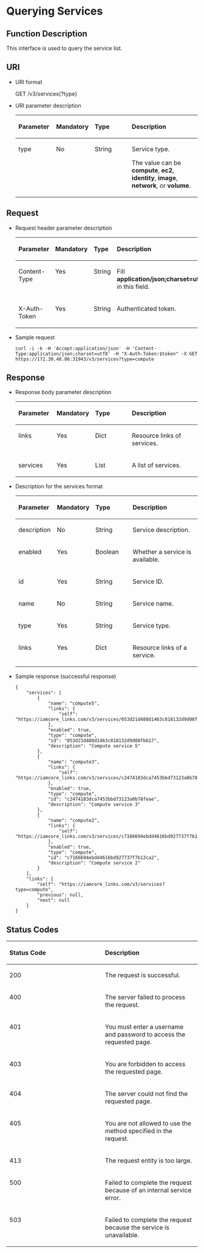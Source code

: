 # Querying Services<a name="en-us_topic_0057845587"></a>

## Function Description<a name="s1fea94fc86654d20a4264b290de6701b"></a>

This interface is used to query the service list.

## URI<a name="sd0c6621b74af445d8e95f2e8c5061c96"></a>

-   URI format

    GET /v3/services\{?type\}


-   URI parameter description

    <a name="ta5ea92914f7e42ff96cb722ca62bbbc9"></a>
    <table><thead align="left"><tr id="r4b24ae277ca941128fbc303aeaf8326a"><th class="cellrowborder" valign="top" width="20.75%" id="mcps1.1.5.1.1"><p id="af8e60b99318f4a20b2d78b90100c964d"><a name="af8e60b99318f4a20b2d78b90100c964d"></a><a name="af8e60b99318f4a20b2d78b90100c964d"></a><strong id="b37426530113629_1"><a name="b37426530113629_1"></a><a name="b37426530113629_1"></a>Parameter</strong></p>
    </th>
    <th class="cellrowborder" valign="top" width="19.96%" id="mcps1.1.5.1.2"><p id="a3e2b7330b740417881fc8195c5dc3d24"><a name="a3e2b7330b740417881fc8195c5dc3d24"></a><a name="a3e2b7330b740417881fc8195c5dc3d24"></a><strong id="b842352706112524_1"><a name="b842352706112524_1"></a><a name="b842352706112524_1"></a>Mandatory</strong></p>
    </th>
    <th class="cellrowborder" valign="top" width="20.75%" id="mcps1.1.5.1.3"><p id="a181496d4ddc847339375b4f23dfc9987"><a name="a181496d4ddc847339375b4f23dfc9987"></a><a name="a181496d4ddc847339375b4f23dfc9987"></a><strong id="b84235270615026_1"><a name="b84235270615026_1"></a><a name="b84235270615026_1"></a>Type</strong></p>
    </th>
    <th class="cellrowborder" valign="top" width="38.54%" id="mcps1.1.5.1.4"><p id="a5e29560192784650a29a305b9bad99e5"><a name="a5e29560192784650a29a305b9bad99e5"></a><a name="a5e29560192784650a29a305b9bad99e5"></a><strong id="b14438018113629_1"><a name="b14438018113629_1"></a><a name="b14438018113629_1"></a>Description</strong></p>
    </th>
    </tr>
    </thead>
    <tbody><tr id="r6af57967c5d04d67b0035d0ca833ad57"><td class="cellrowborder" valign="top" width="20.75%" headers="mcps1.1.5.1.1 "><p id="a50c523360f4d4908b875d10a28623c70"><a name="a50c523360f4d4908b875d10a28623c70"></a><a name="a50c523360f4d4908b875d10a28623c70"></a>type</p>
    </td>
    <td class="cellrowborder" valign="top" width="19.96%" headers="mcps1.1.5.1.2 "><p id="ac24e8e998166421f94f7530c61d06715"><a name="ac24e8e998166421f94f7530c61d06715"></a><a name="ac24e8e998166421f94f7530c61d06715"></a>No</p>
    </td>
    <td class="cellrowborder" valign="top" width="20.75%" headers="mcps1.1.5.1.3 "><p id="a87c50dfba8bc4d549c30e53012306af5"><a name="a87c50dfba8bc4d549c30e53012306af5"></a><a name="a87c50dfba8bc4d549c30e53012306af5"></a>String</p>
    </td>
    <td class="cellrowborder" valign="top" width="38.54%" headers="mcps1.1.5.1.4 "><p id="p19885163110328"><a name="p19885163110328"></a><a name="p19885163110328"></a>Service type.</p>
    <p id="a5e8ec1f1ea9349f8a0219d77303769ef"><a name="a5e8ec1f1ea9349f8a0219d77303769ef"></a><a name="a5e8ec1f1ea9349f8a0219d77303769ef"></a>The value can be <strong id="b842352706195549"><a name="b842352706195549"></a><a name="b842352706195549"></a>compute</strong>, <strong id="b842352706195554"><a name="b842352706195554"></a><a name="b842352706195554"></a>ec2</strong>, <strong id="b842352706195559"><a name="b842352706195559"></a><a name="b842352706195559"></a>identity</strong>, <strong id="b84235270619563"><a name="b84235270619563"></a><a name="b84235270619563"></a>image</strong>, <strong id="b84235270619567"><a name="b84235270619567"></a><a name="b84235270619567"></a>network</strong>, or <strong id="b842352706195612"><a name="b842352706195612"></a><a name="b842352706195612"></a>volume</strong>.</p>
    </td>
    </tr>
    </tbody>
    </table>


## Request<a name="sc6a67a265e0c4e6c85c6dddbfffeec05"></a>

-   Request header parameter description

    <a name="t97020ff6a99b4d02897c62dc32176b10"></a>
    <table><thead align="left"><tr id="r33f9811ab31441bcbb68da4318582ff7"><th class="cellrowborder" valign="top" width="21.02210221022102%" id="mcps1.1.5.1.1"><p id="a15b20b8a2b1a4846942c4381d69d0f1f"><a name="a15b20b8a2b1a4846942c4381d69d0f1f"></a><a name="a15b20b8a2b1a4846942c4381d69d0f1f"></a><strong id="b37426530113629_3"><a name="b37426530113629_3"></a><a name="b37426530113629_3"></a>Parameter</strong></p>
    </th>
    <th class="cellrowborder" valign="top" width="19.82198219821982%" id="mcps1.1.5.1.2"><p id="a0c341246324648c2a331a2f3b29728ce"><a name="a0c341246324648c2a331a2f3b29728ce"></a><a name="a0c341246324648c2a331a2f3b29728ce"></a><strong id="b842352706112524_3"><a name="b842352706112524_3"></a><a name="b842352706112524_3"></a>Mandatory</strong></p>
    </th>
    <th class="cellrowborder" valign="top" width="20.352035203520348%" id="mcps1.1.5.1.3"><p id="ae3c49c667f304a8ea41ef4821a55dd34"><a name="ae3c49c667f304a8ea41ef4821a55dd34"></a><a name="ae3c49c667f304a8ea41ef4821a55dd34"></a><strong id="b84235270615026_3"><a name="b84235270615026_3"></a><a name="b84235270615026_3"></a>Type</strong></p>
    </th>
    <th class="cellrowborder" valign="top" width="38.803880388038806%" id="mcps1.1.5.1.4"><p id="ac65744bcbe944be4891ed74be82742a6"><a name="ac65744bcbe944be4891ed74be82742a6"></a><a name="ac65744bcbe944be4891ed74be82742a6"></a><strong id="b14438018113629_3"><a name="b14438018113629_3"></a><a name="b14438018113629_3"></a>Description</strong></p>
    </th>
    </tr>
    </thead>
    <tbody><tr id="rd59aad8dd3584169840a2a50ca0bc035"><td class="cellrowborder" valign="top" width="21.02210221022102%" headers="mcps1.1.5.1.1 "><p id="a5f8f06a2f0f141d1b14d88d3cec03e26"><a name="a5f8f06a2f0f141d1b14d88d3cec03e26"></a><a name="a5f8f06a2f0f141d1b14d88d3cec03e26"></a>Content-Type</p>
    </td>
    <td class="cellrowborder" valign="top" width="19.82198219821982%" headers="mcps1.1.5.1.2 "><p id="a0c8ab11defdf4c8f817b21b21680e919"><a name="a0c8ab11defdf4c8f817b21b21680e919"></a><a name="a0c8ab11defdf4c8f817b21b21680e919"></a>Yes</p>
    </td>
    <td class="cellrowborder" valign="top" width="20.352035203520348%" headers="mcps1.1.5.1.3 "><p id="a222d884836b34d4b96111de13ad02311"><a name="a222d884836b34d4b96111de13ad02311"></a><a name="a222d884836b34d4b96111de13ad02311"></a>String</p>
    </td>
    <td class="cellrowborder" valign="top" width="38.803880388038806%" headers="mcps1.1.5.1.4 "><p id="af58e489f66734ee8bfea4223431362ec"><a name="af58e489f66734ee8bfea4223431362ec"></a><a name="af58e489f66734ee8bfea4223431362ec"></a>Fill <strong id="b842352706161331"><a name="b842352706161331"></a><a name="b842352706161331"></a>application/json;charset=utf8</strong> in this field.</p>
    </td>
    </tr>
    <tr id="red29555edeb84300a63e22cdf504909a"><td class="cellrowborder" valign="top" width="21.02210221022102%" headers="mcps1.1.5.1.1 "><p id="a41b44a08aca64e4382a1901f5c4d384d"><a name="a41b44a08aca64e4382a1901f5c4d384d"></a><a name="a41b44a08aca64e4382a1901f5c4d384d"></a>X-Auth-Token</p>
    </td>
    <td class="cellrowborder" valign="top" width="19.82198219821982%" headers="mcps1.1.5.1.2 "><p id="a554d5f30caf14006ba608ee5e933804c"><a name="a554d5f30caf14006ba608ee5e933804c"></a><a name="a554d5f30caf14006ba608ee5e933804c"></a>Yes</p>
    </td>
    <td class="cellrowborder" valign="top" width="20.352035203520348%" headers="mcps1.1.5.1.3 "><p id="aa734bd6d2ee44712b9b1fba893b1ea79"><a name="aa734bd6d2ee44712b9b1fba893b1ea79"></a><a name="aa734bd6d2ee44712b9b1fba893b1ea79"></a>String</p>
    </td>
    <td class="cellrowborder" valign="top" width="38.803880388038806%" headers="mcps1.1.5.1.4 "><p id="a3598b3c82d4745f18c1f204cf8097e6d"><a name="a3598b3c82d4745f18c1f204cf8097e6d"></a><a name="a3598b3c82d4745f18c1f204cf8097e6d"></a>Authenticated token.</p>
    </td>
    </tr>
    </tbody>
    </table>

-   Sample request

    ```
    curl -i -k -H 'Accept:application/json' -H 'Content-Type:application/json;charset=utf8' -H "X-Auth-Token:$token" -X GET https://172.30.48.86:31943/v3/services?type=compute
    ```


## Response<a name="s6166214bb04d407290d8691550229884"></a>

-   Response body parameter description

    <a name="tb910705b0d224d4b865a2a380e18ba5d"></a>
    <table><thead align="left"><tr id="rce437c54628e460888b9e36e38807daf"><th class="cellrowborder" valign="top" width="21.02%" id="mcps1.1.5.1.1"><p id="ac3d9a9532a2a4e4e8fb323e49d404a2b"><a name="ac3d9a9532a2a4e4e8fb323e49d404a2b"></a><a name="ac3d9a9532a2a4e4e8fb323e49d404a2b"></a><strong id="b37426530113629_5"><a name="b37426530113629_5"></a><a name="b37426530113629_5"></a>Parameter</strong></p>
    </th>
    <th class="cellrowborder" valign="top" width="20.01%" id="mcps1.1.5.1.2"><p id="a36bd4c1abede4c8994e271a4e2359094"><a name="a36bd4c1abede4c8994e271a4e2359094"></a><a name="a36bd4c1abede4c8994e271a4e2359094"></a><strong id="b842352706112524_5"><a name="b842352706112524_5"></a><a name="b842352706112524_5"></a>Mandatory</strong></p>
    </th>
    <th class="cellrowborder" valign="top" width="20.560000000000002%" id="mcps1.1.5.1.3"><p id="a64b48b3e02b741239ddeb461da7b80a7"><a name="a64b48b3e02b741239ddeb461da7b80a7"></a><a name="a64b48b3e02b741239ddeb461da7b80a7"></a><strong id="b84235270615026_5"><a name="b84235270615026_5"></a><a name="b84235270615026_5"></a>Type</strong></p>
    </th>
    <th class="cellrowborder" valign="top" width="38.41%" id="mcps1.1.5.1.4"><p id="a30ed7f27fe694d6cb3f93de39adca161"><a name="a30ed7f27fe694d6cb3f93de39adca161"></a><a name="a30ed7f27fe694d6cb3f93de39adca161"></a><strong id="b14438018113629_5"><a name="b14438018113629_5"></a><a name="b14438018113629_5"></a>Description</strong></p>
    </th>
    </tr>
    </thead>
    <tbody><tr id="r25eb5eb273bd4ced8e3122d43850c0e1"><td class="cellrowborder" valign="top" width="21.02%" headers="mcps1.1.5.1.1 "><p id="a9146880c74894fcd9d8eb2d2c98c370a"><a name="a9146880c74894fcd9d8eb2d2c98c370a"></a><a name="a9146880c74894fcd9d8eb2d2c98c370a"></a>links</p>
    </td>
    <td class="cellrowborder" valign="top" width="20.01%" headers="mcps1.1.5.1.2 "><p id="a1f16deaf10eb42bc9e7a4593b24ecd02"><a name="a1f16deaf10eb42bc9e7a4593b24ecd02"></a><a name="a1f16deaf10eb42bc9e7a4593b24ecd02"></a>Yes</p>
    </td>
    <td class="cellrowborder" valign="top" width="20.560000000000002%" headers="mcps1.1.5.1.3 "><p id="a489d4c326f6b4e889bc802b62aafe32b"><a name="a489d4c326f6b4e889bc802b62aafe32b"></a><a name="a489d4c326f6b4e889bc802b62aafe32b"></a>Dict</p>
    </td>
    <td class="cellrowborder" valign="top" width="38.41%" headers="mcps1.1.5.1.4 "><p id="ac514ce1e4fe441b989345cc9facdb55f"><a name="ac514ce1e4fe441b989345cc9facdb55f"></a><a name="ac514ce1e4fe441b989345cc9facdb55f"></a>Resource links of services.</p>
    </td>
    </tr>
    <tr id="r242e991826e14b1dade4ba266058e55b"><td class="cellrowborder" valign="top" width="21.02%" headers="mcps1.1.5.1.1 "><p id="a61cfaadb79a141ef80c86a0cd8bd433e"><a name="a61cfaadb79a141ef80c86a0cd8bd433e"></a><a name="a61cfaadb79a141ef80c86a0cd8bd433e"></a>services</p>
    </td>
    <td class="cellrowborder" valign="top" width="20.01%" headers="mcps1.1.5.1.2 "><p id="a7cfc068a0c9840b091c82099eccf830c"><a name="a7cfc068a0c9840b091c82099eccf830c"></a><a name="a7cfc068a0c9840b091c82099eccf830c"></a>Yes</p>
    </td>
    <td class="cellrowborder" valign="top" width="20.560000000000002%" headers="mcps1.1.5.1.3 "><p id="afbf6dbb3fa4a42bd8a7273c111694719"><a name="afbf6dbb3fa4a42bd8a7273c111694719"></a><a name="afbf6dbb3fa4a42bd8a7273c111694719"></a>List</p>
    </td>
    <td class="cellrowborder" valign="top" width="38.41%" headers="mcps1.1.5.1.4 "><p id="ac2e443e20612470ca0bd0e578b1ccd82"><a name="ac2e443e20612470ca0bd0e578b1ccd82"></a><a name="ac2e443e20612470ca0bd0e578b1ccd82"></a>A list of services.</p>
    </td>
    </tr>
    </tbody>
    </table>

-   Description for the services format

    <a name="tb2bf5558b31c40f1b23ddb90344694ed"></a>
    <table><thead align="left"><tr id="rf5b1f53927094b209775f3a30a9688ad"><th class="cellrowborder" valign="top" width="21.15%" id="mcps1.1.5.1.1"><p id="a50cf8893ff5b466994dcb32ddc486532"><a name="a50cf8893ff5b466994dcb32ddc486532"></a><a name="a50cf8893ff5b466994dcb32ddc486532"></a><strong id="b37426530113629_7"><a name="b37426530113629_7"></a><a name="b37426530113629_7"></a>Parameter</strong></p>
    </th>
    <th class="cellrowborder" valign="top" width="20.09%" id="mcps1.1.5.1.2"><p id="a20c081ed65b74e89a565d02f4d508515"><a name="a20c081ed65b74e89a565d02f4d508515"></a><a name="a20c081ed65b74e89a565d02f4d508515"></a><strong id="b842352706112524_7"><a name="b842352706112524_7"></a><a name="b842352706112524_7"></a>Mandatory</strong></p>
    </th>
    <th class="cellrowborder" valign="top" width="20.62%" id="mcps1.1.5.1.3"><p id="a17a76f276add4aaf96a726f84ba8970b"><a name="a17a76f276add4aaf96a726f84ba8970b"></a><a name="a17a76f276add4aaf96a726f84ba8970b"></a><strong id="b84235270615026_7"><a name="b84235270615026_7"></a><a name="b84235270615026_7"></a>Type</strong></p>
    </th>
    <th class="cellrowborder" valign="top" width="38.14%" id="mcps1.1.5.1.4"><p id="a0dfe4c5bbc2341779ea07634c816918e"><a name="a0dfe4c5bbc2341779ea07634c816918e"></a><a name="a0dfe4c5bbc2341779ea07634c816918e"></a><strong id="b14438018113629_7"><a name="b14438018113629_7"></a><a name="b14438018113629_7"></a>Description</strong></p>
    </th>
    </tr>
    </thead>
    <tbody><tr id="r5f2be5855ed44ceda1ced8ce52b917af"><td class="cellrowborder" valign="top" width="21.15%" headers="mcps1.1.5.1.1 "><p id="a948ef1f615e8436386bce5dc4a9c6558"><a name="a948ef1f615e8436386bce5dc4a9c6558"></a><a name="a948ef1f615e8436386bce5dc4a9c6558"></a>description</p>
    </td>
    <td class="cellrowborder" valign="top" width="20.09%" headers="mcps1.1.5.1.2 "><p id="a862b29ee9ff049228d9a3a36b6a150bf"><a name="a862b29ee9ff049228d9a3a36b6a150bf"></a><a name="a862b29ee9ff049228d9a3a36b6a150bf"></a>No</p>
    </td>
    <td class="cellrowborder" valign="top" width="20.62%" headers="mcps1.1.5.1.3 "><p id="ac667b1978bcc4cf8877188051da52faf"><a name="ac667b1978bcc4cf8877188051da52faf"></a><a name="ac667b1978bcc4cf8877188051da52faf"></a>String</p>
    </td>
    <td class="cellrowborder" valign="top" width="38.14%" headers="mcps1.1.5.1.4 "><p id="ab20d96dbde5e4a5b88827afaf59d41ed"><a name="ab20d96dbde5e4a5b88827afaf59d41ed"></a><a name="ab20d96dbde5e4a5b88827afaf59d41ed"></a>Service description.</p>
    </td>
    </tr>
    <tr id="rf433087c91364b65a0999296f6750a89"><td class="cellrowborder" valign="top" width="21.15%" headers="mcps1.1.5.1.1 "><p id="a27c9a64e7ff0456c9d9e5c7a4b7e4dce"><a name="a27c9a64e7ff0456c9d9e5c7a4b7e4dce"></a><a name="a27c9a64e7ff0456c9d9e5c7a4b7e4dce"></a>enabled</p>
    </td>
    <td class="cellrowborder" valign="top" width="20.09%" headers="mcps1.1.5.1.2 "><p id="ad95e731556054bb9af8cd93c2f05e0a2"><a name="ad95e731556054bb9af8cd93c2f05e0a2"></a><a name="ad95e731556054bb9af8cd93c2f05e0a2"></a>Yes</p>
    </td>
    <td class="cellrowborder" valign="top" width="20.62%" headers="mcps1.1.5.1.3 "><p id="ac169f6e7e5e546e5afb535ec1be016c7"><a name="ac169f6e7e5e546e5afb535ec1be016c7"></a><a name="ac169f6e7e5e546e5afb535ec1be016c7"></a>Boolean</p>
    </td>
    <td class="cellrowborder" valign="top" width="38.14%" headers="mcps1.1.5.1.4 "><p id="a0b1e82ff5b27487883d9c5a430a7deaf"><a name="a0b1e82ff5b27487883d9c5a430a7deaf"></a><a name="a0b1e82ff5b27487883d9c5a430a7deaf"></a>Whether a service is available.</p>
    </td>
    </tr>
    <tr id="rd8ce5aab53784b0a9c474163a677d8b8"><td class="cellrowborder" valign="top" width="21.15%" headers="mcps1.1.5.1.1 "><p id="af57c718a55bb44babae7652dca19dcd3"><a name="af57c718a55bb44babae7652dca19dcd3"></a><a name="af57c718a55bb44babae7652dca19dcd3"></a>id</p>
    </td>
    <td class="cellrowborder" valign="top" width="20.09%" headers="mcps1.1.5.1.2 "><p id="ac031563c2d814cb59bf2fbaecac2c8ec"><a name="ac031563c2d814cb59bf2fbaecac2c8ec"></a><a name="ac031563c2d814cb59bf2fbaecac2c8ec"></a>Yes</p>
    </td>
    <td class="cellrowborder" valign="top" width="20.62%" headers="mcps1.1.5.1.3 "><p id="a3933000b9f6a468ebbdcd7d485575bf4"><a name="a3933000b9f6a468ebbdcd7d485575bf4"></a><a name="a3933000b9f6a468ebbdcd7d485575bf4"></a>String</p>
    </td>
    <td class="cellrowborder" valign="top" width="38.14%" headers="mcps1.1.5.1.4 "><p id="a15fb8acbca5f4befa9d3a285d6636ea3"><a name="a15fb8acbca5f4befa9d3a285d6636ea3"></a><a name="a15fb8acbca5f4befa9d3a285d6636ea3"></a>Service ID.</p>
    </td>
    </tr>
    <tr id="r5b8f27117c424bcba12dad424daed5ae"><td class="cellrowborder" valign="top" width="21.15%" headers="mcps1.1.5.1.1 "><p id="a56c40ed10d40453996252a2db888371a"><a name="a56c40ed10d40453996252a2db888371a"></a><a name="a56c40ed10d40453996252a2db888371a"></a>name</p>
    </td>
    <td class="cellrowborder" valign="top" width="20.09%" headers="mcps1.1.5.1.2 "><p id="en-us_topic_0035544336_p386591205643"><a name="en-us_topic_0035544336_p386591205643"></a><a name="en-us_topic_0035544336_p386591205643"></a>No</p>
    </td>
    <td class="cellrowborder" valign="top" width="20.62%" headers="mcps1.1.5.1.3 "><p id="a253711d5d5b746ab869f4ace3cde5e46"><a name="a253711d5d5b746ab869f4ace3cde5e46"></a><a name="a253711d5d5b746ab869f4ace3cde5e46"></a>String</p>
    </td>
    <td class="cellrowborder" valign="top" width="38.14%" headers="mcps1.1.5.1.4 "><p id="a27379a7b72cb4e7fb9c30beafc541df7"><a name="a27379a7b72cb4e7fb9c30beafc541df7"></a><a name="a27379a7b72cb4e7fb9c30beafc541df7"></a>Service name.</p>
    </td>
    </tr>
    <tr id="r479ea6215d4f4946a2381c5a6fedceb8"><td class="cellrowborder" valign="top" width="21.15%" headers="mcps1.1.5.1.1 "><p id="aa1e55dcd63ef459588d16f6231b3aaae"><a name="aa1e55dcd63ef459588d16f6231b3aaae"></a><a name="aa1e55dcd63ef459588d16f6231b3aaae"></a>type</p>
    </td>
    <td class="cellrowborder" valign="top" width="20.09%" headers="mcps1.1.5.1.2 "><p id="a1b7a9389ff2642cb8fe3cd7d9e5b4528"><a name="a1b7a9389ff2642cb8fe3cd7d9e5b4528"></a><a name="a1b7a9389ff2642cb8fe3cd7d9e5b4528"></a>Yes</p>
    </td>
    <td class="cellrowborder" valign="top" width="20.62%" headers="mcps1.1.5.1.3 "><p id="a61174ff0d9194122890eeff8444d9bbd"><a name="a61174ff0d9194122890eeff8444d9bbd"></a><a name="a61174ff0d9194122890eeff8444d9bbd"></a>String</p>
    </td>
    <td class="cellrowborder" valign="top" width="38.14%" headers="mcps1.1.5.1.4 "><p id="af72ea144ce8b4cc4b0b53e7889078762"><a name="af72ea144ce8b4cc4b0b53e7889078762"></a><a name="af72ea144ce8b4cc4b0b53e7889078762"></a>Service type.</p>
    </td>
    </tr>
    <tr id="raf37fde9b2e2495d869109bb4667724a"><td class="cellrowborder" valign="top" width="21.15%" headers="mcps1.1.5.1.1 "><p id="ad5fbea32d9f642fcb442c5689c79c876"><a name="ad5fbea32d9f642fcb442c5689c79c876"></a><a name="ad5fbea32d9f642fcb442c5689c79c876"></a>links</p>
    </td>
    <td class="cellrowborder" valign="top" width="20.09%" headers="mcps1.1.5.1.2 "><p id="en-us_topic_0035544336_p372076171929"><a name="en-us_topic_0035544336_p372076171929"></a><a name="en-us_topic_0035544336_p372076171929"></a>Yes</p>
    </td>
    <td class="cellrowborder" valign="top" width="20.62%" headers="mcps1.1.5.1.3 "><p id="af54a16806cc94b718d0107302ac9b87a"><a name="af54a16806cc94b718d0107302ac9b87a"></a><a name="af54a16806cc94b718d0107302ac9b87a"></a>Dict</p>
    </td>
    <td class="cellrowborder" valign="top" width="38.14%" headers="mcps1.1.5.1.4 "><p id="a550ac0e18c9942f4b6c7bfcc42f820ac"><a name="a550ac0e18c9942f4b6c7bfcc42f820ac"></a><a name="a550ac0e18c9942f4b6c7bfcc42f820ac"></a>Resource links of a service.</p>
    </td>
    </tr>
    </tbody>
    </table>

-   Sample response \(successful response\)

    ```
    {
        "services": [
            {
                "name": "compute5",
                "links": {
                    "self": "https://iamcore_links.com/v3/services/053d21d488d1463c818132d9d08fb617"
                },
                "enabled": true,
                "type": "compute",
                "id": "053d21d488d1463c818132d9d08fb617",
                "description": "Compute service 5"
            },
            {
                "name": "compute3",
                "links": {
                    "self": "https://iamcore_links.com/v3/services/c2474183dca7453bbd73123a0b78feae"
                },
                "enabled": true,
                "type": "compute",
                "id": "c2474183dca7453bbd73123a0b78feae",
                "description": "Compute service 3"
            },
            {
                "name": "compute2",
                "links": {
                    "self": "https://iamcore_links.com/v3/services/c7166694ebdd4616bd927737f7b12ca2"
                },
                "enabled": true,
                "type": "compute",
                "id": "c7166694ebdd4616bd927737f7b12ca2",
                "description": "Compute service 2"
            }
        ],
        "links": {
            "self": "https://iamcore_links.com/v3/services?type=compute",
            "previous": null,
            "next": null
        }
    }
    ```


## Status Codes<a name="se70eb4ec1a7c43ec9858561956f0a7ba"></a>

<a name="en-us_topic_0035544336_table25927028"></a>
<table><thead align="left"><tr id="en-us_topic_0035544336_row10578662"><th class="cellrowborder" valign="top" width="50%" id="mcps1.1.3.1.1"><p id="en-us_topic_0035544336_p51565323"><a name="en-us_topic_0035544336_p51565323"></a><a name="en-us_topic_0035544336_p51565323"></a><strong id="b37151362163018"><a name="b37151362163018"></a><a name="b37151362163018"></a>Status Code</strong></p>
</th>
<th class="cellrowborder" valign="top" width="50%" id="mcps1.1.3.1.2"><p id="en-us_topic_0035544336_p16041657"><a name="en-us_topic_0035544336_p16041657"></a><a name="en-us_topic_0035544336_p16041657"></a><strong id="b38470707163018"><a name="b38470707163018"></a><a name="b38470707163018"></a>Description</strong></p>
</th>
</tr>
</thead>
<tbody><tr id="en-us_topic_0035544336_row24305815"><td class="cellrowborder" valign="top" width="50%" headers="mcps1.1.3.1.1 "><p id="en-us_topic_0035544336_p22613965"><a name="en-us_topic_0035544336_p22613965"></a><a name="en-us_topic_0035544336_p22613965"></a>200</p>
</td>
<td class="cellrowborder" valign="top" width="50%" headers="mcps1.1.3.1.2 "><p id="en-us_topic_0035544336_p19791876"><a name="en-us_topic_0035544336_p19791876"></a><a name="en-us_topic_0035544336_p19791876"></a>The request is successful.</p>
</td>
</tr>
<tr id="en-us_topic_0035544336_row43909159"><td class="cellrowborder" valign="top" width="50%" headers="mcps1.1.3.1.1 "><p id="en-us_topic_0035544336_p66980994"><a name="en-us_topic_0035544336_p66980994"></a><a name="en-us_topic_0035544336_p66980994"></a>400</p>
</td>
<td class="cellrowborder" valign="top" width="50%" headers="mcps1.1.3.1.2 "><p id="en-us_topic_0035544336_p56751409"><a name="en-us_topic_0035544336_p56751409"></a><a name="en-us_topic_0035544336_p56751409"></a>The server failed to process the request.</p>
</td>
</tr>
<tr id="rb99fbab78bc54ae4953661763b573830"><td class="cellrowborder" valign="top" width="50%" headers="mcps1.1.3.1.1 "><p id="aef55745ff0834933af36d690e2e339b8"><a name="aef55745ff0834933af36d690e2e339b8"></a><a name="aef55745ff0834933af36d690e2e339b8"></a>401</p>
</td>
<td class="cellrowborder" valign="top" width="50%" headers="mcps1.1.3.1.2 "><p id="a480215738ced4bf5a8feafa2681db93b"><a name="a480215738ced4bf5a8feafa2681db93b"></a><a name="a480215738ced4bf5a8feafa2681db93b"></a>You must enter a username and password to access the requested page.</p>
</td>
</tr>
<tr id="en-us_topic_0035544336_row41000636"><td class="cellrowborder" valign="top" width="50%" headers="mcps1.1.3.1.1 "><p id="en-us_topic_0035544336_p32717189"><a name="en-us_topic_0035544336_p32717189"></a><a name="en-us_topic_0035544336_p32717189"></a>403</p>
</td>
<td class="cellrowborder" valign="top" width="50%" headers="mcps1.1.3.1.2 "><p id="ae678037f26d640f5a985c943e2ffb92e"><a name="ae678037f26d640f5a985c943e2ffb92e"></a><a name="ae678037f26d640f5a985c943e2ffb92e"></a>You are forbidden to access the requested page.</p>
</td>
</tr>
<tr id="r1fd5c05b7b6b4c048f3f7b9ddbc755b0"><td class="cellrowborder" valign="top" width="50%" headers="mcps1.1.3.1.1 "><p id="a5d7e2305922e4f9098442a900792dae1"><a name="a5d7e2305922e4f9098442a900792dae1"></a><a name="a5d7e2305922e4f9098442a900792dae1"></a>404</p>
</td>
<td class="cellrowborder" valign="top" width="50%" headers="mcps1.1.3.1.2 "><p id="a9edf299d0513460caaac8a2a19b76e9a"><a name="a9edf299d0513460caaac8a2a19b76e9a"></a><a name="a9edf299d0513460caaac8a2a19b76e9a"></a>The server could not find the requested page.</p>
</td>
</tr>
<tr id="rbb5133f150fd42eebde8dd6e390ecbd5"><td class="cellrowborder" valign="top" width="50%" headers="mcps1.1.3.1.1 "><p id="ad1a2754016e44193a97043265cd611cf"><a name="ad1a2754016e44193a97043265cd611cf"></a><a name="ad1a2754016e44193a97043265cd611cf"></a>405</p>
</td>
<td class="cellrowborder" valign="top" width="50%" headers="mcps1.1.3.1.2 "><p id="a81837d461ef445259c5a6e9e1ce0e32a"><a name="a81837d461ef445259c5a6e9e1ce0e32a"></a><a name="a81837d461ef445259c5a6e9e1ce0e32a"></a>You are not allowed to use the method specified in the request.</p>
</td>
</tr>
<tr id="r2cecff297b1a412f956a312d3cd7acc9"><td class="cellrowborder" valign="top" width="50%" headers="mcps1.1.3.1.1 "><p id="a1f617621d1bc4a9facb1c84d1946002b"><a name="a1f617621d1bc4a9facb1c84d1946002b"></a><a name="a1f617621d1bc4a9facb1c84d1946002b"></a>413</p>
</td>
<td class="cellrowborder" valign="top" width="50%" headers="mcps1.1.3.1.2 "><p id="ac31ead3ee2db40eea8ae45b2779a09e9"><a name="ac31ead3ee2db40eea8ae45b2779a09e9"></a><a name="ac31ead3ee2db40eea8ae45b2779a09e9"></a>The request entity is too large.</p>
</td>
</tr>
<tr id="rd71e0e00759f4179a2dccaf345ba9f2f"><td class="cellrowborder" valign="top" width="50%" headers="mcps1.1.3.1.1 "><p id="a1657c5ca5ebd4a2cbacbdb35fc9b7601"><a name="a1657c5ca5ebd4a2cbacbdb35fc9b7601"></a><a name="a1657c5ca5ebd4a2cbacbdb35fc9b7601"></a>500</p>
</td>
<td class="cellrowborder" valign="top" width="50%" headers="mcps1.1.3.1.2 "><p id="a88b4b14048564e12942b8151dc791b99"><a name="a88b4b14048564e12942b8151dc791b99"></a><a name="a88b4b14048564e12942b8151dc791b99"></a>Failed to complete the request because of an internal service error.</p>
</td>
</tr>
<tr id="r5647e5fd26974514ac66cc3925f30601"><td class="cellrowborder" valign="top" width="50%" headers="mcps1.1.3.1.1 "><p id="a16dfaa16ceac4a33a468c0ae158292fb"><a name="a16dfaa16ceac4a33a468c0ae158292fb"></a><a name="a16dfaa16ceac4a33a468c0ae158292fb"></a>503</p>
</td>
<td class="cellrowborder" valign="top" width="50%" headers="mcps1.1.3.1.2 "><p id="a5635c1924d9648a8be89b1e5dcf0a87b"><a name="a5635c1924d9648a8be89b1e5dcf0a87b"></a><a name="a5635c1924d9648a8be89b1e5dcf0a87b"></a>Failed to complete the request because the service is unavailable.</p>
</td>
</tr>
</tbody>
</table>

